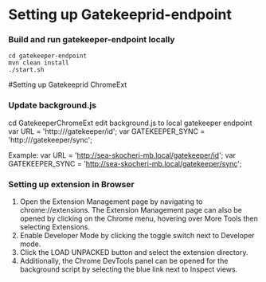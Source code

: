 # Setting up Gatekeeprid-endpoint 


### Build and run gatekeeper-endpoint locally

```
cd gatekeeper-endpoint
mvn clean install
./start.sh
```

#Setting up Gatekeeprid ChromeExt

### Update background.js 
cd GatekeeperChromeExt
edit background.js to local gatekeeper endpoint 
var URL = 'http://<local>/gatekeeper/id';
var GATEKEEPER_SYNC = 'http://<local>/gatekeeper/sync';

Example:
var URL = 'http://sea-skocheri-mb.local/gatekeeper/id';
var GATEKEEPER_SYNC = 'http://sea-skocheri-mb.local/gatekeeper/sync';

### Setting up extension in Browser
1. Open the Extension Management page by navigating to chrome://extensions.
	The Extension Management page can also be opened by clicking on the Chrome menu, hovering over More Tools then selecting Extensions.
2. Enable Developer Mode by clicking the toggle switch next to Developer mode.
3. Click the LOAD UNPACKED button and select the extension directory.
4. Additionally, the Chrome DevTools panel can be opened for the background script by selecting the blue link next to Inspect views. 

